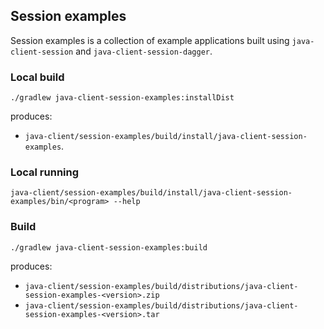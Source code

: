 ## Session examples

Session examples is a collection of example applications built using `java-client-session` and `java-client-session-dagger`.

### Local build

```shell
./gradlew java-client-session-examples:installDist
```

produces:

* `java-client/session-examples/build/install/java-client-session-examples`.

### Local running

```shell
java-client/session-examples/build/install/java-client-session-examples/bin/<program> --help
```

### Build

```shell
./gradlew java-client-session-examples:build
```

produces:

* `java-client/session-examples/build/distributions/java-client-session-examples-<version>.zip`
* `java-client/session-examples/build/distributions/java-client-session-examples-<version>.tar`